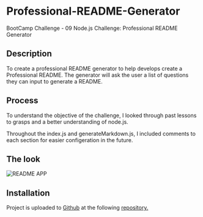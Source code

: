 # Professional-README-Generator

BootCamp Challenge - 09 Node.js Challenge: Professional README Generator

## Description 

To create a professional README generator to help develops create a Professional README. The generator will ask the user a list of questions they can input to generate a README. 

## Process 

To understand the objective of the challenge, I looked through past lessons to grasps and a better understanding of node.js. 

Throughout the index.js and generateMarkdown.js, I included comments to each section for easier configeration in the future.

## The look

![README APP](https://user-images.githubusercontent.com/68467158/174986599-412d60bb-c5ff-4342-8254-0c1c503c72ee.gif)

## Installation

Project is uploaded to [Github](https://github.com/) at the following [repository.](https://github.com/mysteriousdj/Professional-README-Generator)
